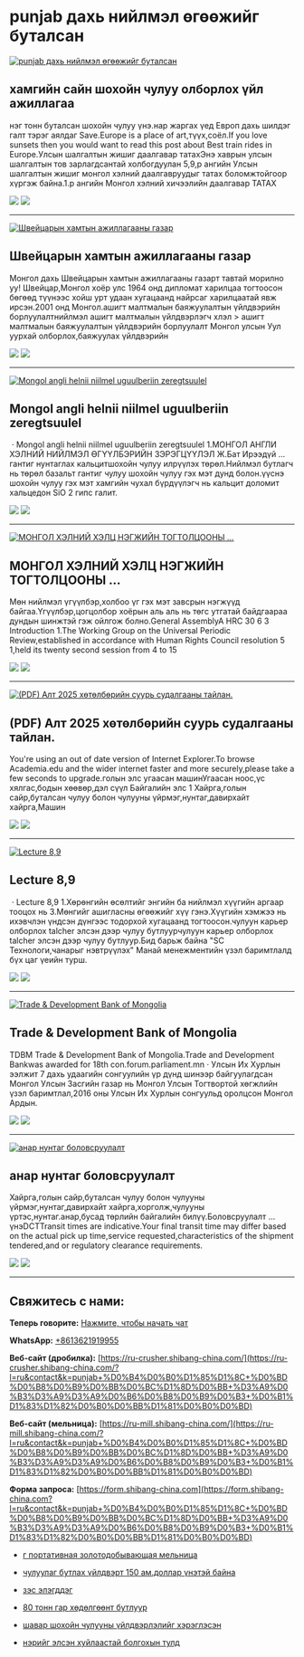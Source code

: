 # punjab дахь нийлмэл өгөөжийг буталсан

<a href="https://swt.shibang-china.com/?l=ru&img&k=punjab+%D0%B4%D0%B0%D1%85%D1%8C+%D0%BD%D0%B8%D0%B9%D0%BB%D0%BC%D1%8D%D0%BB+%D3%A9%D0%B3%D3%A9%D3%A9%D0%B6%D0%B8%D0%B9%D0%B3+%D0%B1%D1%83%D1%82%D0%B0%D0%BB%D1%81%D0%B0%D0%BD" target="_blank">![punjab дахь нийлмэл өгөөжийг буталсан](http://static.shibang-china.com/all-800x300/524.jpg)</a>

## хамгийн сайн шохойн чулуу олборлох үйл ажиллагаа
нэг тонн буталсан шохойн чулуу үнэ.нар жаргах үед Европ дахь шилдэг галт тэрэг аялдаг Save.Europe is a place of art,түүх,соёл.If you love sunsets then you would want to read this post about Best train rides in Europe.Улсын шалгалтын жишиг даалгавар татахЭнэ хаврын улсын шалгалтын тов зарлагдсантай холбогдуулан 5,9,р ангийн Улсын шалгалтын жишиг монгол хэлний даалгавруудыг татах боломжтойгоор хүргэж байна.1.р ангийн Монгол хэлний хичээлийн даалгавар ТАТАХ


<a href="https://whatsapp.shibangsoft.com/WhatsApp.php" target="_blank" title="WhatsApp">![](http://static.shibang-china.com/icon/whatsapp.png)</a> <a href="https://swt.shibang-china.com/?l=ru&icon&k=punjab+%D0%B4%D0%B0%D1%85%D1%8C+%D0%BD%D0%B8%D0%B9%D0%BB%D0%BC%D1%8D%D0%BB+%D3%A9%D0%B3%D3%A9%D3%A9%D0%B6%D0%B8%D0%B9%D0%B3+%D0%B1%D1%83%D1%82%D0%B0%D0%BB%D1%81%D0%B0%D0%BD" target="_blank">![](http://static.shibang-china.com/icon/chat-ru.png)</a>

---

<a href="https://swt.shibang-china.com/?l=ru&img&k=punjab+%D0%B4%D0%B0%D1%85%D1%8C+%D0%BD%D0%B8%D0%B9%D0%BB%D0%BC%D1%8D%D0%BB+%D3%A9%D0%B3%D3%A9%D3%A9%D0%B6%D0%B8%D0%B9%D0%B3+%D0%B1%D1%83%D1%82%D0%B0%D0%BB%D1%81%D0%B0%D0%BD" target="_blank">![Швейцарын хамтын ажиллагааны газар](http://static.shibang-china.com/all-800x300/792.jpg)</a>

## Швейцарын хамтын ажиллагааны газар
Монгол дахь Швейцарын хамтын ажиллагааны газарт тавтай морилно уу! Швейцар,Монгол хоёр улс 1964 онд дипломат харилцаа тогтоосон бөгөөд түүнээс хойш урт удаан хугацаанд найрсаг харилцаатай явж ирсэн.2001 онд Монгол.ашигт малтмалын баяжуулалтын үйлдвэрийн борлуулалтнийлмэл ашигт малтмалын үйлдвэрлэгч хлэл &gt; ашигт малтмалын баяжуулалтын үйлдвэрийн борлуулалт Монгол улсын Уул уурхай олборлох,баяжуулах үйлдвэрийн


<a href="https://whatsapp.shibangsoft.com/WhatsApp.php" target="_blank" title="WhatsApp">![](http://static.shibang-china.com/icon/whatsapp.png)</a> <a href="https://swt.shibang-china.com/?l=ru&icon&k=punjab+%D0%B4%D0%B0%D1%85%D1%8C+%D0%BD%D0%B8%D0%B9%D0%BB%D0%BC%D1%8D%D0%BB+%D3%A9%D0%B3%D3%A9%D3%A9%D0%B6%D0%B8%D0%B9%D0%B3+%D0%B1%D1%83%D1%82%D0%B0%D0%BB%D1%81%D0%B0%D0%BD" target="_blank">![](http://static.shibang-china.com/icon/chat-ru.png)</a>

---

<a href="https://swt.shibang-china.com/?l=ru&img&k=punjab+%D0%B4%D0%B0%D1%85%D1%8C+%D0%BD%D0%B8%D0%B9%D0%BB%D0%BC%D1%8D%D0%BB+%D3%A9%D0%B3%D3%A9%D3%A9%D0%B6%D0%B8%D0%B9%D0%B3+%D0%B1%D1%83%D1%82%D0%B0%D0%BB%D1%81%D0%B0%D0%BD" target="_blank">![Mongol angli helnii niilmel uguulberiin zeregtsuulel](http://static.shibang-china.com/all-800x300/496.jpg)</a>

## Mongol angli helnii niilmel uguulberiin zeregtsuulel
&nbsp;&#0183;&#32;Mongol angli helnii niilmel uguulberiin zeregtsuulel 1.МОНГОЛ АНГЛИ ХЭЛНИЙ НИЙЛМЭЛ ӨГҮҮЛБЭРИЙН ЗЭРЭГЦҮҮЛЭЛ Ж.Бат Ирээдүй …гантиг нунтаглах кальцитшохойн чулуу илрүүлэх төрөл.Нийлмэл бутлагч нь төрөл базальт гантиг чулуу шохойн чулуу гэх мэт дунд болон.үүснэ шохойн чулуу гэх мэт хамгийн чухал бүрдүүлэгч нь кальцит доломит хальцедон SiO 2 гипс галит.


<a href="https://whatsapp.shibangsoft.com/WhatsApp.php" target="_blank" title="WhatsApp">![](http://static.shibang-china.com/icon/whatsapp.png)</a> <a href="https://swt.shibang-china.com/?l=ru&icon&k=punjab+%D0%B4%D0%B0%D1%85%D1%8C+%D0%BD%D0%B8%D0%B9%D0%BB%D0%BC%D1%8D%D0%BB+%D3%A9%D0%B3%D3%A9%D3%A9%D0%B6%D0%B8%D0%B9%D0%B3+%D0%B1%D1%83%D1%82%D0%B0%D0%BB%D1%81%D0%B0%D0%BD" target="_blank">![](http://static.shibang-china.com/icon/chat-ru.png)</a>

---

<a href="https://swt.shibang-china.com/?l=ru&img&k=punjab+%D0%B4%D0%B0%D1%85%D1%8C+%D0%BD%D0%B8%D0%B9%D0%BB%D0%BC%D1%8D%D0%BB+%D3%A9%D0%B3%D3%A9%D3%A9%D0%B6%D0%B8%D0%B9%D0%B3+%D0%B1%D1%83%D1%82%D0%B0%D0%BB%D1%81%D0%B0%D0%BD" target="_blank">![МОНГОЛ ХЭЛНИЙ ХЭЛЦ НЭГЖИЙН ТОГТОЛЦООНЫ …](http://static.shibang-china.com/all-800x300/341.jpg)</a>

## МОНГОЛ ХЭЛНИЙ ХЭЛЦ НЭГЖИЙН ТОГТОЛЦООНЫ …
Мөн нийлмэл үгүүлбэр,холбоо үг гэх мэт завсрын нэгжүүд байгаа.Үгүүлбэр,цогцолбор хоёрын аль аль нь төгс утгатай байдгаараа дундын шинжтэй гэж ойлгож болно.General AssemblyA HRC 30 6 3 Introduction 1.The Working Group on the Universal Periodic Review,established in accordance with Human Rights Council resolution 5 1,held its twenty second session from 4 to 15


<a href="https://whatsapp.shibangsoft.com/WhatsApp.php" target="_blank" title="WhatsApp">![](http://static.shibang-china.com/icon/whatsapp.png)</a> <a href="https://swt.shibang-china.com/?l=ru&icon&k=punjab+%D0%B4%D0%B0%D1%85%D1%8C+%D0%BD%D0%B8%D0%B9%D0%BB%D0%BC%D1%8D%D0%BB+%D3%A9%D0%B3%D3%A9%D3%A9%D0%B6%D0%B8%D0%B9%D0%B3+%D0%B1%D1%83%D1%82%D0%B0%D0%BB%D1%81%D0%B0%D0%BD" target="_blank">![](http://static.shibang-china.com/icon/chat-ru.png)</a>

---

<a href="https://swt.shibang-china.com/?l=ru&img&k=punjab+%D0%B4%D0%B0%D1%85%D1%8C+%D0%BD%D0%B8%D0%B9%D0%BB%D0%BC%D1%8D%D0%BB+%D3%A9%D0%B3%D3%A9%D3%A9%D0%B6%D0%B8%D0%B9%D0%B3+%D0%B1%D1%83%D1%82%D0%B0%D0%BB%D1%81%D0%B0%D0%BD" target="_blank">![(PDF) Алт 2025 хөтөлбөрийн суурь судалгааны тайлан.](http://static.shibang-china.com/all-800x300/441.jpg)</a>

## (PDF) Алт 2025 хөтөлбөрийн суурь судалгааны тайлан.
You're using an out of date version of Internet Explorer.To browse Academia.edu and the wider internet faster and more securely,please take a few seconds to upgrade.голын элс угаасан машинУгаасан ноос,үс хялгас,бодын хөөвөр,дэл сүүл Байгалийн элс 1 Хайрга,голын сайр,буталсан чулуу болон чулууны үйрмэг,нунтаг,давирхайт хайрга,Машин


<a href="https://whatsapp.shibangsoft.com/WhatsApp.php" target="_blank" title="WhatsApp">![](http://static.shibang-china.com/icon/whatsapp.png)</a> <a href="https://swt.shibang-china.com/?l=ru&icon&k=punjab+%D0%B4%D0%B0%D1%85%D1%8C+%D0%BD%D0%B8%D0%B9%D0%BB%D0%BC%D1%8D%D0%BB+%D3%A9%D0%B3%D3%A9%D3%A9%D0%B6%D0%B8%D0%B9%D0%B3+%D0%B1%D1%83%D1%82%D0%B0%D0%BB%D1%81%D0%B0%D0%BD" target="_blank">![](http://static.shibang-china.com/icon/chat-ru.png)</a>

---

<a href="https://swt.shibang-china.com/?l=ru&img&k=punjab+%D0%B4%D0%B0%D1%85%D1%8C+%D0%BD%D0%B8%D0%B9%D0%BB%D0%BC%D1%8D%D0%BB+%D3%A9%D0%B3%D3%A9%D3%A9%D0%B6%D0%B8%D0%B9%D0%B3+%D0%B1%D1%83%D1%82%D0%B0%D0%BB%D1%81%D0%B0%D0%BD" target="_blank">![Lecture 8,9](http://static.shibang-china.com/all-800x300/962.jpg)</a>

## Lecture 8,9
&nbsp;&#0183;&#32;Lecture 8,9 1.Хөрөнгийн өсөлтийг энгийн ба нийлмэл хүүгийн аргаар тооцох нь 3.Мөнгийг ашигласны өгөөжийг хүү гэнэ.Хүүгийн хэмжээ нь ихэвчлэн үндсэн дүнгээс тодорхой хугацаанд тогтоосон.чулуун карьер олборлох talcher элсэн дээр чулуу бутлуурчулуун карьер олборлох talcher элсэн дээр чулуу бутлуур.Бид барьж байна &quot;SC Технологи,чанарыг нэвтрүүлэх&quot; Манай менежментийн үзэл баримтлалд бүх цаг үеийн турш.


<a href="https://whatsapp.shibangsoft.com/WhatsApp.php" target="_blank" title="WhatsApp">![](http://static.shibang-china.com/icon/whatsapp.png)</a> <a href="https://swt.shibang-china.com/?l=ru&icon&k=punjab+%D0%B4%D0%B0%D1%85%D1%8C+%D0%BD%D0%B8%D0%B9%D0%BB%D0%BC%D1%8D%D0%BB+%D3%A9%D0%B3%D3%A9%D3%A9%D0%B6%D0%B8%D0%B9%D0%B3+%D0%B1%D1%83%D1%82%D0%B0%D0%BB%D1%81%D0%B0%D0%BD" target="_blank">![](http://static.shibang-china.com/icon/chat-ru.png)</a>

---

<a href="https://swt.shibang-china.com/?l=ru&img&k=punjab+%D0%B4%D0%B0%D1%85%D1%8C+%D0%BD%D0%B8%D0%B9%D0%BB%D0%BC%D1%8D%D0%BB+%D3%A9%D0%B3%D3%A9%D3%A9%D0%B6%D0%B8%D0%B9%D0%B3+%D0%B1%D1%83%D1%82%D0%B0%D0%BB%D1%81%D0%B0%D0%BD" target="_blank">![Trade &amp; Development Bank of Mongolia](http://static.shibang-china.com/all-800x300/1126.jpg)</a>

## Trade &amp; Development Bank of Mongolia
TDBM Trade &amp; Development Bank of Mongolia.Trade and Development Bankwas awarded for 18th con.forum.parliament.mn&nbsp;&#0183;&#32;Улсын Их Хурлын ээлжит 7 дахь удаагийн сонгуулийн үр дүнд шинээр байгуулагдсан Монгол Улсын Засгийн газар нь Монгол Улсын Тогтвортой хөгжлийн үзэл баримтлал,2016 оны Улсын Их Хурлын сонгуульд оролцсон Монгол Ардын.


<a href="https://whatsapp.shibangsoft.com/WhatsApp.php" target="_blank" title="WhatsApp">![](http://static.shibang-china.com/icon/whatsapp.png)</a> <a href="https://swt.shibang-china.com/?l=ru&icon&k=punjab+%D0%B4%D0%B0%D1%85%D1%8C+%D0%BD%D0%B8%D0%B9%D0%BB%D0%BC%D1%8D%D0%BB+%D3%A9%D0%B3%D3%A9%D3%A9%D0%B6%D0%B8%D0%B9%D0%B3+%D0%B1%D1%83%D1%82%D0%B0%D0%BB%D1%81%D0%B0%D0%BD" target="_blank">![](http://static.shibang-china.com/icon/chat-ru.png)</a>

---

<a href="https://swt.shibang-china.com/?l=ru&img&k=punjab+%D0%B4%D0%B0%D1%85%D1%8C+%D0%BD%D0%B8%D0%B9%D0%BB%D0%BC%D1%8D%D0%BB+%D3%A9%D0%B3%D3%A9%D3%A9%D0%B6%D0%B8%D0%B9%D0%B3+%D0%B1%D1%83%D1%82%D0%B0%D0%BB%D1%81%D0%B0%D0%BD" target="_blank">![анар нунтаг боловсруулалт](http://static.shibang-china.com/all-800x300/930.jpg)</a>

## анар нунтаг боловсруулалт
Хайрга,голын сайр,буталсан чулуу болон чулууны үйрмэг,нунтаг,давирхайт хайрга,хорголж,чулууны үртэс,нунтаг.анар,бусад төрлийн байгалийн билүү.Боловсруулалт … үнэDCTTransit times are indicative.Your final transit time may differ based on the actual pick up time,service requested,characteristics of the shipment tendered,and or regulatory clearance requirements.


<a href="https://whatsapp.shibangsoft.com/WhatsApp.php" target="_blank" title="WhatsApp">![](http://static.shibang-china.com/icon/whatsapp.png)</a> <a href="https://swt.shibang-china.com/?l=ru&icon&k=punjab+%D0%B4%D0%B0%D1%85%D1%8C+%D0%BD%D0%B8%D0%B9%D0%BB%D0%BC%D1%8D%D0%BB+%D3%A9%D0%B3%D3%A9%D3%A9%D0%B6%D0%B8%D0%B9%D0%B3+%D0%B1%D1%83%D1%82%D0%B0%D0%BB%D1%81%D0%B0%D0%BD" target="_blank">![](http://static.shibang-china.com/icon/chat-ru.png)</a>

---
## Свяжитесь с нами:

**Теперь говорите:** [Нажмите, чтобы начать чат](https://swt.shibang-china.com?l=ru&contact&k=punjab+%D0%B4%D0%B0%D1%85%D1%8C+%D0%BD%D0%B8%D0%B9%D0%BB%D0%BC%D1%8D%D0%BB+%D3%A9%D0%B3%D3%A9%D3%A9%D0%B6%D0%B8%D0%B9%D0%B3+%D0%B1%D1%83%D1%82%D0%B0%D0%BB%D1%81%D0%B0%D0%BD)

**WhatsApp:**  [+8613621919955](https://whatsapp.shibangsoft.com/WhatsApp.php)

**Веб-сайт (дробилка):** [https://ru-crusher.shibang-china.com/](https://ru-crusher.shibang-china.com/?l=ru&contact&k=punjab+%D0%B4%D0%B0%D1%85%D1%8C+%D0%BD%D0%B8%D0%B9%D0%BB%D0%BC%D1%8D%D0%BB+%D3%A9%D0%B3%D3%A9%D3%A9%D0%B6%D0%B8%D0%B9%D0%B3+%D0%B1%D1%83%D1%82%D0%B0%D0%BB%D1%81%D0%B0%D0%BD)

**Веб-сайт (мельница):** [https://ru-mill.shibang-china.com/](https://ru-mill.shibang-china.com/?l=ru&contact&k=punjab+%D0%B4%D0%B0%D1%85%D1%8C+%D0%BD%D0%B8%D0%B9%D0%BB%D0%BC%D1%8D%D0%BB+%D3%A9%D0%B3%D3%A9%D3%A9%D0%B6%D0%B8%D0%B9%D0%B3+%D0%B1%D1%83%D1%82%D0%B0%D0%BB%D1%81%D0%B0%D0%BD)

**Форма запроса:** [https://form.shibang-china.com](https://form.shibang-china.com?l=ru&contact&k=punjab+%D0%B4%D0%B0%D1%85%D1%8C+%D0%BD%D0%B8%D0%B9%D0%BB%D0%BC%D1%8D%D0%BB+%D3%A9%D0%B3%D3%A9%D3%A9%D0%B6%D0%B8%D0%B9%D0%B3+%D0%B1%D1%83%D1%82%D0%B0%D0%BB%D1%81%D0%B0%D0%BD)

* [г портативная золотодобывающая мельница](../126/%D0%B3%20%D0%BF%D0%BE%D1%80%D1%82%D0%B0%D1%82%D0%B8%D0%B2%D0%BD%D0%B0%D1%8F%20%D0%B7%D0%BE%D0%BB%D0%BE%D1%82%D0%BE%D0%B4%D0%BE%D0%B1%D1%8B%D0%B2%D0%B0%D1%8E%D1%89%D0%B0%D1%8F%20%D0%BC%D0%B5%D0%BB%D1%8C%D0%BD%D0%B8%D1%86%D0%B0.md)

* [чулуулаг бутлах үйлдвэрт 150 ам.доллар үнэтэй байна](../126/%D1%87%D1%83%D0%BB%D1%83%D1%83%D0%BB%D0%B0%D0%B3%20%D0%B1%D1%83%D1%82%D0%BB%D0%B0%D1%85%20%D2%AF%D0%B9%D0%BB%D0%B4%D0%B2%D1%8D%D1%80%D1%82%20150%20%D0%B0%D0%BC.%D0%B4%D0%BE%D0%BB%D0%BB%D0%B0%D1%80%20%D2%AF%D0%BD%D1%8D%D1%82%D1%8D%D0%B9%20%D0%B1%D0%B0%D0%B9%D0%BD%D0%B0.md)

* [зэс элэгддэг](../130/%D0%B7%D1%8D%D1%81%20%D1%8D%D0%BB%D1%8D%D0%B3%D0%B4%D0%B4%D1%8D%D0%B3.md)

* [80 тонн гар хөдөлгөөнт бутлуур](../130/80%20%D1%82%D0%BE%D0%BD%D0%BD%20%D0%B3%D0%B0%D1%80%20%D1%85%D3%A9%D0%B4%D3%A9%D0%BB%D0%B3%D3%A9%D3%A9%D0%BD%D1%82%20%D0%B1%D1%83%D1%82%D0%BB%D1%83%D1%83%D1%80.md)

* [шавар шохойн чулууны үйлдвэрлэлийг хэрэглэсэн](../128/%D1%88%D0%B0%D0%B2%D0%B0%D1%80%20%D1%88%D0%BE%D1%85%D0%BE%D0%B9%D0%BD%20%D1%87%D1%83%D0%BB%D1%83%D1%83%D0%BD%D1%8B%20%D2%AF%D0%B9%D0%BB%D0%B4%D0%B2%D1%8D%D1%80%D0%BB%D1%8D%D0%BB%D0%B8%D0%B9%D0%B3%20%D1%85%D1%8D%D1%80%D1%8D%D0%B3%D0%BB%D1%8D%D1%81%D1%8D%D0%BD.md)

* [нэрийг элсэн хуйлаастай болгохын тулд](../128/%D0%BD%D1%8D%D1%80%D0%B8%D0%B9%D0%B3%20%D1%8D%D0%BB%D1%81%D1%8D%D0%BD%20%D1%85%D1%83%D0%B9%D0%BB%D0%B0%D0%B0%D1%81%D1%82%D0%B0%D0%B9%20%D0%B1%D0%BE%D0%BB%D0%B3%D0%BE%D1%85%D1%8B%D0%BD%20%D1%82%D1%83%D0%BB%D0%B4.md)